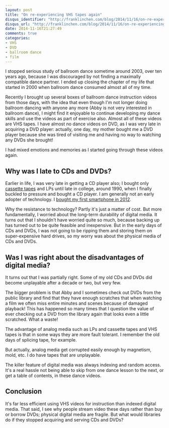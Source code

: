 ```yaml
---
layout: post
title: "On re-experiencing VHS tapes again"
disqus_identifier: "http://franklinchen.com/blog/2014/11/16/on-re-experiencing-vhs-tapes-again/"
disqus_url: "http://franklinchen.com/blog/2014/11/16/on-re-experiencing-vhs-tapes-again/"
date: 2014-11-16T21:27:49
comments: true
categories:
- VHS
- DVD
- ballroom dance
- film
---
```

I stopped serious study of ballroom dance sometime around 2003, over ten years ago, because I was discouraged by not finding a maximally compatible dance partner. I ended up closing the chapter of my life that started in 2000 when ballroom dance consumed almost all of my time.

Recently I brought up several boxes of ballroom dance instruction videos from those days, with the idea that even though I'm not longer doing ballroom dancing with anyone any more (Abby is not very interested in ballroom dance), I might find it enjoyable to continue developing my dance skills and use the videos as part of exercise also. Almost all of these videos are VHS tapes. I have almost no dance videos on DVD, as I was very late in acquiring a DVD player: actually, one day, my mother bought me a DVD player because she was tired of visiting me and having no way to watching any DVDs she brought!

I had mixed emotions and memories as I started going through these videos again.

<!--more-->

## Why was I late to CDs and DVDs?

Earlier in life, I was very late in getting a CD player also; I bought only [cassette tapes](/blog/2013/09/12/rip-ray-dolby-yes/) and LPs until late in college, around 1990, when I finally buckled to pressure and bought a CD player. I am generally not an early adopter of technology. I [bought my first smartphone in 2012](/blog/2012/03/22/paradox-i-will-observe-the-national-day-of-unplugging-but-just-bought-my-first-smartphone-this-week/).

Why the resistance to technology? Partly it's just a matter of cost. But more fundamentally, I worried about the long-term durability of digital media. It turns out that I shouldn't have worried quite so much, because backing up has turned out to be quite feasible and inexpensive. But in the early days of CDs and DVDs, I was not going to be ripping them and storing them on super-expensive hard drives, so my worry was about the physical media of CDs and DVDs.

## Was I was right about the disadvantages of digital media?

It turns out that I was partially right. Some of my old CDs and DVDs did become unplayable after a decade or two, but very few.

The bigger problem is that Abby and I sometimes check out DVDs from the public library and find that they have enough scratches that when watching a film we often miss entire minutes and scenes because of damaged playback! This has happened so many times that I question the value of ever checking out a DVD from the library again that looks even a little scratched. What a waste!

The advantage of analog media such as LPs and cassette tapes and VHS tapes is that in some ways they are more fault tolerant. I remember the old days of splicing tape, for example.

But actually, analog media get corrupted easily enough by magnetism, mold, etc. I do have tapes that are unplayable.

The killer feature of digital media was always indexing and random access. It's a real hassle not being able to skip from one dance lesson to the next, or get a table of contents, in these dance videos.

## Conclusion

It's far less efficient using VHS videos for instruction than indexed digital media. That said, I see why people stream video these days rather than buy or borrow DVDs; physical digital media are fragile. But what would libraries do if they stopped acquiring and serving CDs and DVDs?
